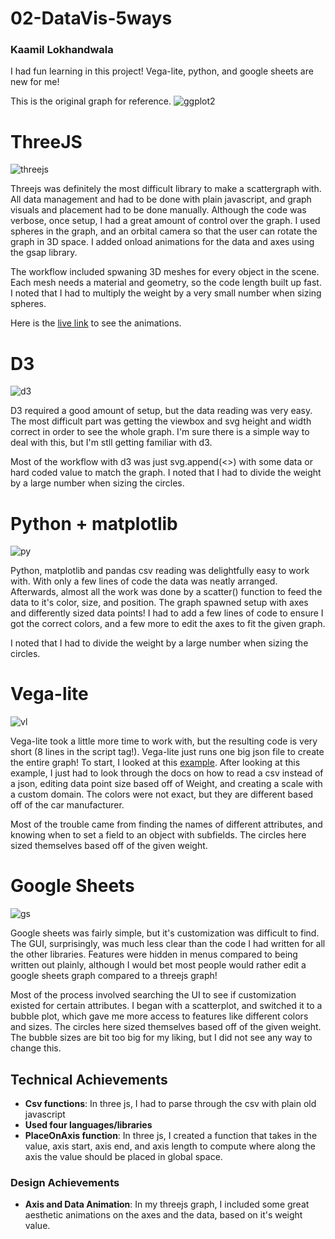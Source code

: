 # 02-DataVis-5ways
### Kaamil Lokhandwala

I had fun learning in this project! Vega-lite, python, and google sheets are new for me! 

This is the original graph for reference.
![ggplot2](img/ggplot2.png)

# ThreeJS
![threejs](img/threejs.PNG)

Threejs was definitely the most difficult library to make a scattergraph with. All data management and had to be done with plain javascript, and graph visuals and placement had to be done manually. Although the code was verbose, once setup, I had a great amount of control over the graph. I used spheres in the graph, and an orbital camera so that the user can rotate the graph in 3D space. I added onload animations for the data and axes using the gsap library. 

The workflow included spwaning 3D meshes for every object in the scene. Each mesh needs a material and geometry, so the code length built up fast. I noted that I had to multiply the weight by a very small number when sizing spheres.

Here is the [live link](https://kslokhandwala2022.github.io/a2-DataVis-5Ways/threejs/) to see the animations.

# D3
![d3](img/d3.PNG)

D3 required a good amount of setup, but the data reading was very easy. The most difficult part was getting the viewbox and svg height and width correct in order to see the whole graph. I'm sure there is a simple way to deal with this, but I'm stll getting familiar with d3.

Most of the workflow with d3 was just svg.append(<>) with some data or hard coded value to match the graph. I noted that I had to divide the weight by a large number when sizing the circles.

# Python + matplotlib
![py](img/python_matplotlib.PNG)

Python, matplotlib and pandas csv reading was delightfully easy to work with. With only a few lines of code the data was neatly arranged. Afterwards, almost all the work was done by a scatter() function to feed the data to it's color, size, and position. The graph spawned setup with axes and differently sized data points! I had to add a few lines of code to ensure I got the correct colors, and a few more to edit the axes to fit the given graph.

I noted that I had to divide the weight by a large number when sizing the circles.

# Vega-lite
![vl](img/vegaLite.PNG)

Vega-lite took a little more time to work with, but the resulting code is very short (8 lines in the script tag!). Vega-lite just runs one big json file to create the entire graph! To start, I looked at this [example](https://vega.github.io/editor/#/examples/vega-lite/point_color_with_shape). After looking at this example, I just had to look through the docs on how to read a csv instead of a json, editing data point size based off of Weight, and creating a scale with a custom domain. The colors were not exact, but they are different based off of the car manufacturer.

Most of the trouble came from finding the names of different attributes, and knowing when to set a field to an object with subfields. The circles here sized themselves based off of the given weight.

# Google Sheets
![gs](img/googlesheets.PNG)

Google sheets was fairly simple, but it's customization was difficult to find. The GUI, surprisingly, was much less clear than the code I had written for all the other libraries. Features were hidden in menus compared to being written out plainly, although I would bet most people would rather edit a google sheets graph compared to a threejs graph!

Most of the process involved searching the UI to see if customization existed for certain attributes. I began with a scatterplot, and switched it to a bubble plot, which gave me more access to features like different colors and sizes. The circles here sized themselves based off of the given weight. The bubble sizes are bit too big for my liking, but I did not see any way to change this.

## Technical Achievements
- **Csv functions**: In three js, I had to parse through the csv with plain old javascript
- **Used four languages/libraries**
- **PlaceOnAxis function**: In three js, I created a function that takes in the value, axis start, axis end, and axis length to compute where along the axis the value should be placed in global space.

### Design Achievements
- **Axis and Data Animation**: In my threejs graph, I included some great aesthetic animations on the axes and the data, based on it's weight value. 
